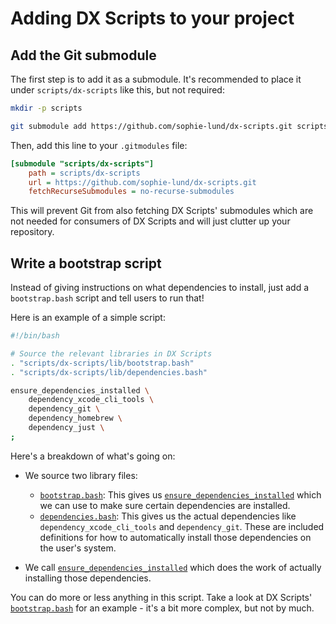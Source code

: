 <!--
Copyright 2025 Sophie Lund

This file is part of DX Scripts.

DX Scripts is free software: you can redistribute it and/or modify it under the terms of the GNU
General Public License as published by the Free Software Foundation, either version 3 of the
License, or (at your option) any later version.

DX Scripts is distributed in the hope that it will be useful, but WITHOUT ANY WARRANTY; without even
the implied warranty of MERCHANTABILITY or FITNESS FOR A PARTICULAR PURPOSE. See the GNU General
Public License for more details.

You should have received a copy of the GNU General Public License along with DX Scripts. If not, see
<https://www.gnu.org/licenses/>.
-->

# Adding DX Scripts to your project

## Add the Git submodule

The first step is to add it as a submodule. It's recommended to place it under `scripts/dx-scripts` like this, but not required:

```bash
mkdir -p scripts

git submodule add https://github.com/sophie-lund/dx-scripts.git scripts/dx-scripts
```

Then, add this line to your `.gitmodules` file:

```ini hl_lines="4"
[submodule "scripts/dx-scripts"]
	path = scripts/dx-scripts
	url = https://github.com/sophie-lund/dx-scripts.git
	fetchRecurseSubmodules = no-recurse-submodules
```

This will prevent Git from also fetching DX Scripts' submodules which are not needed for consumers of DX Scripts and will just clutter up your repository.

## Write a bootstrap script

Instead of giving instructions on what dependencies to install, just add a `bootstrap.bash` script and tell users to run that!

Here is an example of a simple script:

```bash
#!/bin/bash

# Source the relevant libraries in DX Scripts
. "scripts/dx-scripts/lib/bootstrap.bash"
. "scripts/dx-scripts/lib/dependencies.bash"

ensure_dependencies_installed \
    dependency_xcode_cli_tools \
    dependency_git \
    dependency_homebrew \
    dependency_just \
;
```

Here's a breakdown of what's going on:

 * We source two library files:
    * [`bootstrap.bash`](../reference//bootstrap.md): This gives us [`ensure_dependencies_installed`](../reference/bootstrap.md#ensure_dependencies_installed) which we can use to make sure certain dependencies are installed.
    * [`dependencies.bash`](../reference//dependencies.md): This gives us the actual dependencies like `dependency_xcode_cli_tools` and `dependency_git`. These are included definitions for how to automatically install those dependencies on the user's system.

 * We call [`ensure_dependencies_installed`](../reference/bootstrap.md#ensure_dependencies_installed) which does the work of actually installing those dependencies.

You can do more or less anything in this script. Take a look at DX Scripts' [`bootstrap.bash`](https://github.com/sophie-lund/dx-scripts/blob/main/bootstrap.bash) for an example - it's a bit more complex, but not by much.
